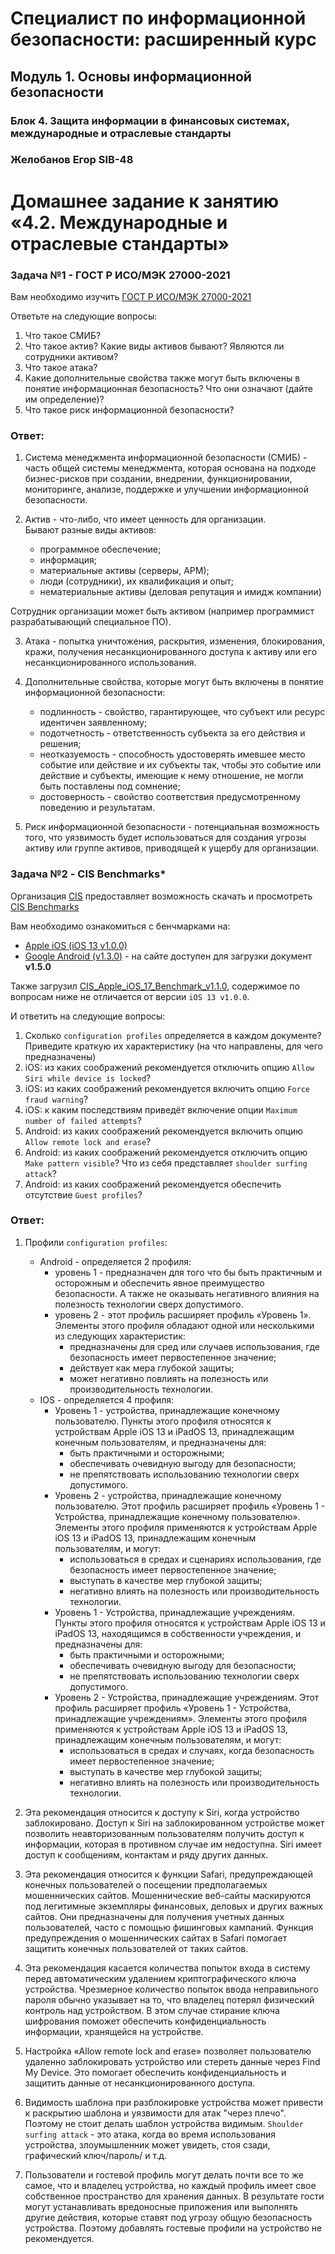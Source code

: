 # Специалист по информационной безопасности: расширенный курс
## Модуль 1. Основы информационной безопасности
### Блок 4. Защита информации в финансовых системах, международные и отраслевые стандарты
### Желобанов Егор SIB-48

# Домашнее задание к занятию «4.2. Международные и отраслевые стандарты»

### Задача №1 - ГОСТ Р ИСО/МЭК 27000-2021

Вам необходимо изучить [ГОСТ Р ИСО/МЭК 27000-2021](assets/ГОСТ%20Р%20ИСО-МЭК%2027000-2021.pdf)

Ответьте на следующие вопросы:
1. Что такое СМИБ?
2. Что такое актив? Какие виды активов бывают? Являются ли сотрудники активом?
3. Что такое атака?
4. Какие дополнительные свойства также могут быть включены в понятие информационная безопасность? Что они означают (дайте им определение)?
5. Что такое риск информационной безопасности?

### Ответ:
1. Система менеджмента информационной безопасности (СМИБ) - часть общей системы менеджмента, которая основана на подходе бизнес-рисков при создании, внедрении, функционировании, мониторинге, анализе, поддержке и улучшении информационной безопасности.

2. Актив - что-либо, что имеет ценность для организации.  
Бывают разные виды активов:
	* программное обеспечение;
	* информация;
	* материальные активы (серверы, АРМ);
	* люди (сотрудники), их квалификация и опыт;
	* нематериальные активы (деловая репутация и имидж компании)

Сотрудник организации может быть активом (например программист разрабатывающий специальное ПО).

3. Атака - попытка уничтожения, раскрытия, изменения, блокирования, кражи, получения несанкционированного доступа к активу или его несанкционированного использования.

4. Дополнительные свойства, которые могут быть включены в понятие информационной безопасности:
	* подлинность - свойство, гарантирующее, что субъект или ресурс идентичен заявленному;
	* подотчетность - ответственность субъекта за его действия и решения;
	* неотказуемость - способность удостоверять имевшее место событие или действие и их субъекты так, чтобы это событие или действие и субъекты, имеющие к нему отношение, не могли быть поставлены под сомнение;
	* достоверность - свойство соответствия предусмотренному поведению и результатам.

5. Риск информационной безопасности - потенциальная возможность того, что уязвимость будет использоваться для создания угрозы активу или группе активов, приводящей к ущербу для организации.

### Задача №2 - CIS Benchmarks*

Организация [CIS](https://www.cisecurity.org/) предоставляет возможность скачать и просмотреть [CIS Benchmarks](https://www.cisecurity.org/cis-benchmarks/)

Вам необходимо ознакомиться с бенчмарками на:
* [Apple iOS (iOS 13 v1.0.0)](assets/CIS_Apple_iOS_13_and_iPadOS_13_Benchmark_v1.0.0.pdf)
* [Google Android (v1.3.0)](assets/CIS_Google_Android_Benchmark_v1.5.0.pdf) - на сайте доступен для загрузки документ **v1.5.0**

Также загрузил [CIS_Apple_iOS_17_Benchmark_v1.1.0](assets/CIS_Apple_iOS_17_Benchmark_v1.1.0.pdf), содержимое по вопросам ниже не отличается от версии `iOS 13 v1.0.0`.

И ответить на следующие вопросы:
1. Сколько `configuration profiles` определяется в каждом документе? Приведите краткую их характеристику (на что направлены, для чего предназначены)
2. iOS: из каких соображений рекомендуется отключить опцию `Allow Siri while device is locked`?
3. iOS: из каких соображений рекомендуется включить опцию `Force fraud warning`?
4. iOS: к каким последствиям приведёт включение опции `Maximum number of failed attempts`?
5. Android: из каких соображений рекомендуется включить опцию `Allow remote lock and erase`?
6. Android: из каких соображений рекомендуется отключить опцию `Make pattern visible`? Что из себя представляет `shoulder surfing attack`?
7. Android: из каких соображений рекомендуется обеспечить отсутствие `Guest profiles`?

### Ответ:

1. Профили `configuration profiles`:
	* Android - определяется 2 профиля:
		* уровень 1 - предназначен для того что бы быть практичным и осторожным и обеспечить явное преимущество безопасности. А также не оказывать негативного влияния на полезность технологии сверх допустимого.
		* уровень 2 - этот профиль расширяет профиль «Уровень 1». Элементы этого профиля обладают одной или несколькими из следующих характеристик:
			* предназначены для сред или случаев использования, где безопасность имеет первостепенное значение;
			* действует как мера глубокой защиты;
			* может негативно повлиять на полезность или производительность технологии.
	* IOS - определяется 4 профиля:
		* Уровень 1 - устройства, принадлежащие конечному пользователю. Пункты этого профиля относятся к устройствам Apple iOS 13 и iPadOS 13, принадлежащим конечным пользователям, и предназначены для:
			* быть практичными и осторожными;
			* обеспечивать очевидную выгоду для безопасности;
			* не препятствовать использованию технологии сверх допустимого.
		* Уровень 2 - устройства, принадлежащие конечному пользователю. Этот профиль расширяет профиль «Уровень 1 - Устройства, принадлежащие конечному пользователю». Элементы этого профиля применяются к устройствам Apple iOS 13 и iPadOS 13, принадлежащим конечным пользователям, и могут:
			* использоваться в средах и сценариях использования, где безопасность имеет первостепенное значение;
			* выступать в качестве мер глубокой защиты;
			* негативно влиять на полезность или производительность технологии.
		* Уровень 1 - Устройства, принадлежащие учреждениям. Пункты этого профиля относятся к устройствам Apple iOS 13 и iPadOS 13, находящимся в собственности учреждения, и предназначены для:
			* быть практичными и осторожными;
			* обеспечивать очевидную выгоду для безопасности;
			* не препятствовать использованию технологии сверх допустимого.
		* Уровень 2 - Устройства, принадлежащие учреждениям. Этот профиль расширяет профиль «Уровень 1 - Устройства, принадлежащие учреждениям». Элементы этого профиля применяются к устройствам Apple iOS 13 и iPadOS 13, принадлежащим конечным пользователям, и могут:
			* использоваться в средах и случаях, когда безопасность имеет первостепенное значение;
			* выступать в качестве мер глубокой защиты;
			* негативно влиять на полезность или производительность технологии.
			
2. Эта рекомендация относится к доступу к Siri, когда устройство заблокировано. Доступ к Siri на заблокированном устройстве может позволить неавторизованным пользователям получить доступ к информации, которая в противном случае им недоступна. Siri имеет доступ к сообщениям, контактам и ряду других данных.

3. Эта рекомендация относится к функции Safari, предупреждающей конечных пользователей о посещении предполагаемых мошеннических сайтов. Мошеннические веб-сайты маскируются под легитимные экземпляры финансовых, деловых и других важных сайтов. Они предназначены для получения учетных данных пользователей, часто с помощью фишинговых кампаний. Функция предупреждения о мошеннических сайтах в Safari помогает защитить конечных пользователей от таких сайтов.

4. Эта рекомендация касается количества попыток входа в систему перед автоматическим удалением криптографического ключа устройства. Чрезмерное количество попыток ввода неправильного пароля обычно указывает на то, что владелец потерял физический контроль над устройством. В этом случае стирание ключа шифрования поможет обеспечить конфиденциальность информации, хранящейся на устройстве.

5. Настройка «Allow remote lock and erase» позволяет пользователю удаленно заблокировать устройство или стереть данные через Find My Device. Это помогает обеспечить конфиденциальность и защитить данные от несанкционированного доступа.

6. Видимость шаблона при разблокировке устройства может привести к раскрытию шаблона и уязвимости для атак "через плечо". Поэтому не стоит делать шаблон устройства видимым. `Shoulder surfing attack` -  это атака, когда во время использования устройства, злоумышленник может увидеть, стоя сзади, графический ключ/пароль/ и т.д.

7. Пользователи и гостевой профиль могут делать почти все то же самое, что и владелец устройства, но каждый профиль имеет свое собственное пространство для хранения данных. В результате гости могут устанавливать вредоносные приложения или выполнять другие действия, которые ставят под угрозу общую безопасность устройства. Поэтому добавлять гостевые профили на устройство не рекомендуется.
